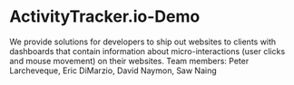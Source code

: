 # ActivityTracker.io-Demo
We provide solutions for developers to ship out websites to clients with dashboards that contain information about micro-interactions (user clicks and mouse movement) on their websites. Team members: Peter Larcheveque, Eric DiMarzio, David Naymon, Saw Naing
